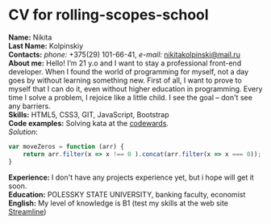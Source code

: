 # CV for rolling-scopes-school

**Name:** Nikita<br/>
**Last Name:** Kolpinskiy<br/>
**Contacts:** *phone:* +375(29) 101-66-41, *e-mail:* nikitakolpinski@mail.ru<br/>
**About me:**  Hello! I’m 21 y.o and I want to stay a professional front-end developer. When I found the world of programming for myself, not a day goes by without learning something new. First of all, I want to prove to myself that I can do it, even without higher education in programming. Every time I solve a problem, I rejoice like a little child. I see the goal – don't see any barriers.<br/>
**Skills:** HTML5, CSS3, GIT, JavaScript, Bootstrap<br/>
**Code examples:** Solving kata at the [codewards](https://www.codewars.com/kata/52597aa56021e91c93000cb0).<br/>
*Solution*: 
```javascript
var moveZeros = function (arr) {
    return arr.filter(x => x !== 0 ).concat(arr.filter(x => x === 0));
}
```
**Experience:** I don't have any projects experience yet, but i hope will get it soon.<br/>
**Education:**  POLESSKY STATE UNIVERSITY, banking faculty, economist<br/>
**English:** My level of knowledge is B1 (test my skills at the web site [Streamline](https://str.by/))